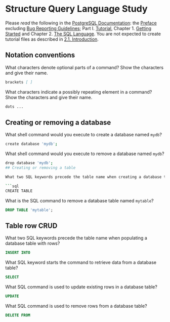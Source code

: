 # Structure Query Language Study

Please _read_ the following in the
[PostgreSQL Documentation](http://www.postgresql.org/docs/9.5/static/index.html):
the [Preface](http://www.postgresql.org/docs/9.5/static/preface.html) excluding
[Bug Reporting Guidelines](http://www.postgresql.org/docs/9.5/static/bug-reporting.html);
Part I. [Tutorial](http://www.postgresql.org/docs/9.5/static/tutorial.html),
Chapter 1. [Getting Started](http://www.postgresql.org/docs/9.5/static/tutorial-start.html)
and Chapter 2. [The SQL Language](http://www.postgresql.org/docs/9.5/static/tutorial-sql.html).
You are not expected to create tutorial files as described in [2.1. Introduction](http://www.postgresql.org/docs/9.5/static/tutorial-sql-intro.html).

## Notation conventions

What characters denote optional parts of a command?
Show the characters and give their name.

```md
brackets [ ]
```

What characters indicate a possibly repeating element in a command?
Show the characters and give their name.

```md
dots ...
```

## Creating or removing a database

What shell command would you execute to create a database named `mydb`?

```sh
create database 'mydb';
```

What shell command would you execute to remove a database named `mydb`?

```sh
drop database 'mydb';
## Creating or removing a table

What two SQL keywords precede the table name when creating a database table?

```sql
CREATE TABLE
```

What is the SQL command to remove a database table named `mytable`?

```sql
DROP TABLE 'mytable';
```

## Table row CRUD

What two SQL keywords precede the table name when populating
a database table with rows?

```sql
INSERT INTO
```

What SQL keyword starts the command to retrieve data from a database table?

```sql
SELECT
```

What SQL command is used to update existing rows in a database table?

```sql
UPDATE
```

What SQL command is used to remove rows from a database table?

```sql
DELETE FROM
```
